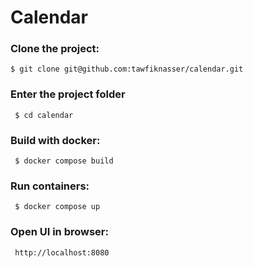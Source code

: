 # Calendar

### Clone the project:
``` $ git clone git@github.com:tawfiknasser/calendar.git ```
### Enter the project folder
``` $ cd calendar```
### Build with docker:
``` $ docker compose build```

### Run containers:

``` $ docker compose up```

### Open UI in browser: 
 ``` http://localhost:8080```
